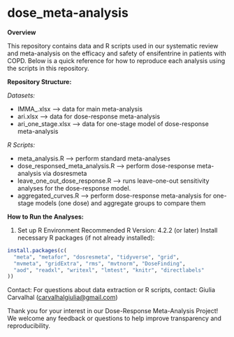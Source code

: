 # dose_meta-analysis

**Overview**

This repository contains data and R scripts used in our systematic review and meta-analysis on the efficacy and safety of ensifentrine in patients with COPD. Below is a quick reference for how to reproduce each analysis using the scripts in this repository.

**Repository Structure:**

_Datasets:_

* IMMA_.xlsx  --> data for main meta-analysis
* ari.xlsx --> data for dose-response meta-analysis
* ari_one_stage.xlsx --> data for one-stage model of dose-response meta-analysis

_R Scripts:_

* meta_analysis.R --> perform standard meta-analyses
* dose_responsed_meta_analysis.R --> perform dose-response meta-analysis via dosresmeta
* leave_one_out_dose_response.R --> runs leave-one-out sensitivity analyses for the dose-response model.
* aggregated_curves.R --> perform dose-response meta-analysis for one-stage models (one dose) and aggregate groups to compare them

**How to Run the Analyses:**
1. Set up R Environment
Recommended R Version: 4.2.2 (or later)
Install necessary R packages (if not already installed):
```r
install.packages(c(
  "meta", "metafor", "dosresmeta", "tidyverse", "grid", 
  "mvmeta", "gridExtra", "rms", "mvtnorm", "DoseFinding",
  "aod", "readxl", "writexl", "lmtest", "knitr", "directlabels"
))
```

Contact:
For questions about data extraction or R scripts, contact: Giulia Carvalhal (carvalhalgiulia@gmail.com)

Thank you for your interest in our Dose-Response Meta-Analysis Project!
We welcome any feedback or questions to help improve transparency and reproducibility.
